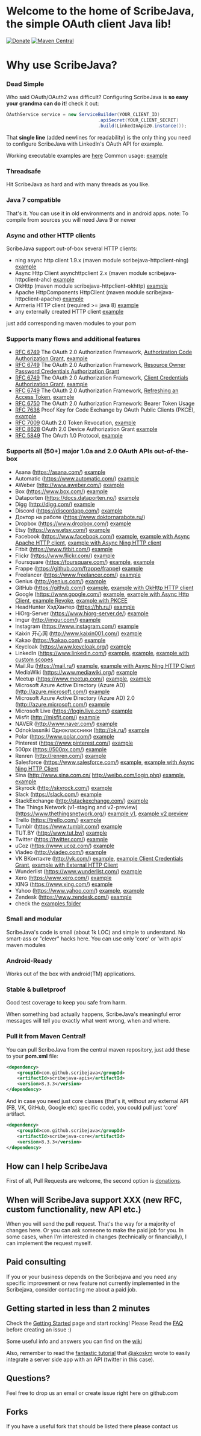 # Welcome to the home of ScribeJava, the simple OAuth client Java lib!

[![Donate](https://www.paypalobjects.com/en_US/RU/i/btn/btn_donateCC_LG.gif)](https://github.com/scribejava/scribejava/blob/master/donate.md) [![Maven Central](https://maven-badges.herokuapp.com/maven-central/com.github.scribejava/scribejava/badge.svg)](https://maven-badges.herokuapp.com/maven-central/com.github.scribejava/scribejava)


# Why use ScribeJava?

### Dead Simple

Who said OAuth/OAuth2 was difficult? Configuring ScribeJava is __so easy your grandma can do it__! check it out:

```java
OAuthService service = new ServiceBuilder(YOUR_CLIENT_ID)
                                  .apiSecret(YOUR_CLIENT_SECRET)
                                  .build(LinkedInApi20.instance());
```

That **single line** (added newlines for readability) is the only thing you need to configure ScribeJava with LinkedIn's OAuth API for example.

Working executable examples are [here](https://github.com/scribejava/scribejava/tree/master/scribejava-apis/src/test/java/com/github/scribejava/apis/examples)
Common usage: [example](https://github.com/scribejava/scribejava/blob/master/scribejava-apis/src/test/java/com/github/scribejava/apis/examples/Google20Example.java)

### Threadsafe

Hit ScribeJava as hard and with many threads as you like.

### Java 7 compatible

That's it. You can use it in old environments and in android apps.
note: To compile from sources you will need Java 9 or newer

### Async and other HTTP clients

ScribeJava support out-of-box several HTTP clients:
 * ning async http client 1.9.x (maven module scribejava-httpclient-ning) [example](https://github.com/scribejava/scribejava/blob/master/scribejava-apis/src/test/java/com/github/scribejava/apis/examples/FacebookAsyncNingExample.java)
 * Async Http Client asynchttpclient 2.x (maven module scribejava-httpclient-ahc) [example](https://github.com/scribejava/scribejava/blob/master/scribejava-apis/src/test/java/com/github/scribejava/apis/examples/Google20AsyncAHCExample.java)
 * OkHttp (maven module scribejava-httpclient-okhttp) [example](https://github.com/scribejava/scribejava/blob/master/scribejava-apis/src/test/java/com/github/scribejava/apis/examples/GitHubAsyncOkHttpExample.java)
 * Apache HttpComponents HttpClient (maven module scribejava-httpclient-apache) [example](https://github.com/scribejava/scribejava/blob/master/scribejava-apis/src/test/java/com/github/scribejava/apis/examples/FacebookAsyncApacheExample.java)
 * Armeria HTTP client (required >= java 8) [example](https://github.com/scribejava/scribejava/blob/master/scribejava-apis/src/test/java/com/github/scribejava/apis/examples/Google20ArmeriaExample.java)
 * any externally created HTTP client [example](https://github.com/scribejava/scribejava/blob/master/scribejava-apis/src/test/java/com/github/scribejava/apis/examples/VkontakteExternalHttpExample.java)

 just add corresponding maven modules to your pom

### Supports many flows and additional features

  * [RFC 6749](https://tools.ietf.org/html/rfc6749) The OAuth 2.0 Authorization Framework, [Authorization Code Authorization Grant](https://tools.ietf.org/html/rfc6749#section-4.1), [example](https://github.com/scribejava/scribejava/blob/master/scribejava-apis/src/test/java/com/github/scribejava/apis/examples/Google20Example.java)
  * [RFC 6749](https://tools.ietf.org/html/rfc6749) The OAuth 2.0 Authorization Framework, [Resource Owner Password Credentials Authorization Grant](https://tools.ietf.org/html/rfc6749#section-4.3)
  * [RFC 6749](https://tools.ietf.org/html/rfc6749) The OAuth 2.0 Authorization Framework, [Client Credentials Authorization Grant](https://tools.ietf.org/html/rfc6749#section-4.4), [example](https://github.com/scribejava/scribejava/blob/master/scribejava-apis/src/test/java/com/github/scribejava/apis/examples/VkontakteClientCredentialsGrantExample.java)
  * [RFC 6749](https://tools.ietf.org/html/rfc6749) The OAuth 2.0 Authorization Framework, [Refreshing an Access Token](https://tools.ietf.org/html/rfc6749#section-6), [example](https://github.com/scribejava/scribejava/blob/master/scribejava-apis/src/test/java/com/github/scribejava/apis/examples/Google20Example.java#L77)
  * [RFC 6750](https://tools.ietf.org/html/rfc6750) The OAuth 2.0 Authorization Framework: Bearer Token Usage
  * [RFC 7636](https://tools.ietf.org/html/rfc7636) Proof Key for Code Exchange by OAuth Public Clients (PKCE), [example](https://github.com/scribejava/scribejava/blob/master/scribejava-apis/src/test/java/com/github/scribejava/apis/examples/Google20WithPKCEExample.java)
  * [RFC 7009](https://tools.ietf.org/html/rfc7009) OAuth 2.0 Token Revocation, [example](https://github.com/scribejava/scribejava/blob/master/scribejava-apis/src/test/java/com/github/scribejava/apis/examples/Google20RevokeExample.java)
  * [RFC 8628](https://tools.ietf.org/html/rfc8628) OAuth 2.0 Device Authorization Grant [example](https://github.com/scribejava/scribejava/blob/master/scribejava-apis/src/test/java/com/github/scribejava/apis/examples/Google20DeviceAuthorizationGrantExample.java)
  * [RFC 5849](https://tools.ietf.org/html/rfc5849) The OAuth 1.0 Protocol, [example](https://github.com/scribejava/scribejava/blob/master/scribejava-apis/src/test/java/com/github/scribejava/apis/examples/TwitterExample.java)

### Supports all (50+) major 1.0a and 2.0 OAuth APIs out-of-the-box

* Asana (https://asana.com/) [example](https://github.com/scribejava/scribejava/blob/master/scribejava-apis/src/test/java/com/github/scribejava/apis/examples/AsanaExample.java)
* Automatic (https://www.automatic.com/) [example](https://github.com/scribejava/scribejava/blob/master/scribejava-apis/src/test/java/com/github/scribejava/apis/examples/AutomaticExample.java)
* AWeber (http://www.aweber.com/) [example](https://github.com/scribejava/scribejava/blob/master/scribejava-apis/src/test/java/com/github/scribejava/apis/examples/AWeberExample.java)
* Box (https://www.box.com/) [example](https://github.com/scribejava/scribejava/blob/master/scribejava-apis/src/test/java/com/github/scribejava/apis/examples/Box20Example.java)
* Dataporten (https://docs.dataporten.no/) [example](https://github.com/scribejava/scribejava/blob/master/scribejava-apis/src/test/java/com/github/scribejava/apis/examples/DataportenExample.java)
* Digg (http://digg.com/) [example](https://github.com/scribejava/scribejava/blob/master/scribejava-apis/src/test/java/com/github/scribejava/apis/examples/DiggExample.java)
* Discord (https://discordapp.com/) [example](https://github.com/scribejava/scribejava/blob/master/scribejava-apis/src/test/java/com/github/scribejava/apis/examples/DiscordExample.java)
* Доктор на работе (https://www.doktornarabote.ru/)
* Dropbox (https://www.dropbox.com/) [example](https://github.com/scribejava/scribejava/blob/master/scribejava-apis/src/test/java/com/github/scribejava/apis/examples/DropboxExample.java)
* Etsy (https://www.etsy.com/) [example](https://github.com/scribejava/scribejava/blob/master/scribejava-apis/src/test/java/com/github/scribejava/apis/examples/EtsyExample.java)
* Facebook (https://www.facebook.com/) [example](https://github.com/scribejava/scribejava/blob/master/scribejava-apis/src/test/java/com/github/scribejava/apis/examples/FacebookExample.java), [example with Async Apache HTTP client](https://github.com/scribejava/scribejava/blob/master/scribejava-apis/src/test/java/com/github/scribejava/apis/examples/FacebookAsyncApacheExample.java), [example with Async Ning HTTP client](https://github.com/scribejava/scribejava/blob/master/scribejava-apis/src/test/java/com/github/scribejava/apis/examples/FacebookAsyncNingExample.java)
* Fitbit (https://www.fitbit.com/) [example](https://github.com/scribejava/scribejava/blob/master/scribejava-apis/src/test/java/com/github/scribejava/apis/examples/FitbitApi20Example.java)
* Flickr (https://www.flickr.com/) [example](https://github.com/scribejava/scribejava/blob/master/scribejava-apis/src/test/java/com/github/scribejava/apis/examples/FlickrExample.java)
* Foursquare (https://foursquare.com/) [example](https://github.com/scribejava/scribejava/blob/master/scribejava-apis/src/test/java/com/github/scribejava/apis/examples/Foursquare2Example.java), [example](https://github.com/scribejava/scribejava/blob/master/scribejava-apis/src/test/java/com/github/scribejava/apis/examples/FoursquareExample.java)
* Frappe (https://github.com/frappe/frappe) [example](https://github.com/scribejava/scribejava/blob/master/scribejava-apis/src/test/java/com/github/scribejava/apis/examples/FrappeExample.java)
* Freelancer (https://www.freelancer.com/) [example](https://github.com/scribejava/scribejava/blob/master/scribejava-apis/src/test/java/com/github/scribejava/apis/examples/FreelancerExample.java)
* Genius (http://genius.com/) [example](https://github.com/scribejava/scribejava/blob/master/scribejava-apis/src/test/java/com/github/scribejava/apis/examples/GeniusExample.java)
* GitHub (https://github.com/) [example](https://github.com/scribejava/scribejava/blob/master/scribejava-apis/src/test/java/com/github/scribejava/apis/examples/GitHubExample.java), [example with OkHttp HTTP client](https://github.com/scribejava/scribejava/blob/master/scribejava-apis/src/test/java/com/github/scribejava/apis/examples/GitHubAsyncOkHttpExample.java)
* Google (https://www.google.com/) [example](https://github.com/scribejava/scribejava/blob/master/scribejava-apis/src/test/java/com/github/scribejava/apis/examples/Google20Example.java), [example with Async Http Client](https://github.com/scribejava/scribejava/blob/master/scribejava-apis/src/test/java/com/github/scribejava/apis/examples/Google20AsyncAHCExample.java), [example Revoke](https://github.com/scribejava/scribejava/blob/master/scribejava-apis/src/test/java/com/github/scribejava/apis/examples/Google20RevokeExample.java), [example with PKCEE](https://github.com/scribejava/scribejava/blob/master/scribejava-apis/src/test/java/com/github/scribejava/apis/examples/Google20WithPKCEExample.java)
* HeadHunter ХэдХантер (https://hh.ru/) [example](https://github.com/scribejava/scribejava/blob/master/scribejava-apis/src/test/java/com/github/scribejava/apis/examples/HHExample.java)
* HiOrg-Server (https://www.hiorg-server.de/) [example](https://github.com/scribejava/scribejava/blob/master/scribejava-apis/src/test/java/com/github/scribejava/apis/examples/HiOrgServerExample.java)
* Imgur (http://imgur.com/) [example](https://github.com/scribejava/scribejava/blob/master/scribejava-apis/src/test/java/com/github/scribejava/apis/examples/ImgurExample.java)
* Instagram (https://www.instagram.com/) [example](https://github.com/scribejava/scribejava/blob/master/scribejava-apis/src/test/java/com/github/scribejava/apis/examples/InstagramExample.java)
* Kaixin 开心网 (http://www.kaixin001.com/) [example](https://github.com/scribejava/scribejava/blob/master/scribejava-apis/src/test/java/com/github/scribejava/apis/examples/Kaixin20Example.java)
* Kakao (https://kakao.com/) [example](https://github.com/scribejava/scribejava/blob/master/scribejava-apis/src/test/java/com/github/scribejava/apis/examples/KakaoExample.java)
* Keycloak (https://www.keycloak.org/) [example](https://github.com/scribejava/scribejava/blob/master/scribejava-apis/src/test/java/com/github/scribejava/apis/examples/KeycloakExample.java)
* LinkedIn (https://www.linkedin.com/) [example](https://github.com/scribejava/scribejava/blob/master/scribejava-apis/src/test/java/com/github/scribejava/apis/examples/LinkedIn20Example.java), [example](https://github.com/scribejava/scribejava/blob/master/scribejava-apis/src/test/java/com/github/scribejava/apis/examples/LinkedInExample.java), [example with custom scopes](https://github.com/scribejava/scribejava/blob/master/scribejava-apis/src/test/java/com/github/scribejava/apis/examples/LinkedInExampleWithScopes.java)
* Mail.Ru (https://mail.ru/) [example](https://github.com/scribejava/scribejava/blob/master/scribejava-apis/src/test/java/com/github/scribejava/apis/examples/MailruExample.java), [example with Async Ning HTTP Client](https://github.com/scribejava/scribejava/blob/master/scribejava-apis/src/test/java/com/github/scribejava/apis/examples/MailruAsyncExample.java)
* MediaWiki (https://www.mediawiki.org/) [example](https://github.com/scribejava/scribejava/blob/master/scribejava-apis/src/test/java/com/github/scribejava/apis/examples/MediaWikiExample.java)
* Meetup (https://www.meetup.com/) [example](https://github.com/scribejava/scribejava/blob/master/scribejava-apis/src/test/java/com/github/scribejava/apis/examples/Meetup20Example.java), [example](https://github.com/scribejava/scribejava/blob/master/scribejava-apis/src/test/java/com/github/scribejava/apis/examples/MeetupExample.java)
* Microsoft Azure Active Directory (Azure AD) (http://azure.microsoft.com/) [example](https://github.com/scribejava/scribejava/blob/master/scribejava-apis/src/test/java/com/github/scribejava/apis/examples/MicrosoftAzureActiveDirectoryExample.java)
* Microsoft Azure Active Directory (Azure AD) 2.0 (http://azure.microsoft.com/) [example](https://github.com/scribejava/scribejava/blob/master/scribejava-apis/src/test/java/com/github/scribejava/apis/examples/MicrosoftAzureActiveDirectory20Example.java)
* Microsoft Live (https://login.live.com/) [example](https://github.com/scribejava/scribejava/blob/master/scribejava-apis/src/test/java/com/github/scribejava/apis/examples/LiveExample.java)
* Misfit (http://misfit.com/) [example](https://github.com/scribejava/scribejava/blob/master/scribejava-apis/src/test/java/com/github/scribejava/apis/examples/MisfitExample.java)
* NAVER (http://www.naver.com/) [example](https://github.com/scribejava/scribejava/blob/master/scribejava-apis/src/test/java/com/github/scribejava/apis/examples/NaverExample.java)
* Odnoklassniki Одноклассники (http://ok.ru/) [example](https://github.com/scribejava/scribejava/blob/master/scribejava-apis/src/test/java/com/github/scribejava/apis/examples/OdnoklassnikiExample.java)
* Polar (https://www.polar.com/) [example](https://github.com/scribejava/scribejava/blob/master/scribejava-apis/src/test/java/com/github/scribejava/apis/examples/PolarAPIExample.java)
* Pinterest (https://www.pinterest.com/) [example](https://github.com/scribejava/scribejava/blob/master/scribejava-apis/src/test/java/com/github/scribejava/apis/examples/PinterestExample.java)
* 500px (https://500px.com/) [example](https://github.com/scribejava/scribejava/blob/master/scribejava-apis/src/test/java/com/github/scribejava/apis/examples/Px500Example.java)
* Renren (http://renren.com/) [example](https://github.com/scribejava/scribejava/blob/master/scribejava-apis/src/test/java/com/github/scribejava/apis/examples/RenrenExample.java)
* Salesforce (https://www.salesforce.com/) [example](https://github.com/scribejava/scribejava/blob/master/scribejava-apis/src/test/java/com/github/scribejava/apis/examples/SalesforceExample.java), [example with Async Ning HTTP Client](https://github.com/scribejava/scribejava/blob/master/scribejava-apis/src/test/java/com/github/scribejava/apis/examples/SalesforceNingAsyncExample.java)
* Sina (http://www.sina.com.cn/ http://weibo.com/login.php) [example](https://github.com/scribejava/scribejava/blob/master/scribejava-apis/src/test/java/com/github/scribejava/apis/examples/SinaWeibo2Example.java), [example](https://github.com/scribejava/scribejava/blob/master/scribejava-apis/src/test/java/com/github/scribejava/apis/examples/SinaWeiboExample.java)
* Skyrock (http://skyrock.com/) [example](https://github.com/scribejava/scribejava/blob/master/scribejava-apis/src/test/java/com/github/scribejava/apis/examples/SkyrockExample.java)
* Slack (https://slack.com/) [example](https://github.com/scribejava/scribejava/blob/master/scribejava-apis/src/test/java/com/github/scribejava/apis/examples/SlackExample.java)
* StackExchange (http://stackexchange.com/) [example](https://github.com/scribejava/scribejava/blob/master/scribejava-apis/src/test/java/com/github/scribejava/apis/examples/StackExchangeExample.java)
* The Things Network (v1-staging and v2-preview) (https://www.thethingsnetwork.org/) [example v1](https://github.com/scribejava/scribejava/blob/master/scribejava-apis/src/test/java/com/github/scribejava/apis/examples/TheThingsNetworkV1StagingExample.java), [example v2 preview](https://github.com/scribejava/scribejava/blob/master/scribejava-apis/src/test/java/com/github/scribejava/apis/examples/TheThingsNetworkV2PreviewExample.java)
* Trello (https://trello.com/) [example](https://github.com/scribejava/scribejava/blob/master/scribejava-apis/src/test/java/com/github/scribejava/apis/examples/TrelloExample.java)
* Tumblr (https://www.tumblr.com/) [example](https://github.com/scribejava/scribejava/blob/master/scribejava-apis/src/test/java/com/github/scribejava/apis/examples/TumblrExample.java)
* TUT.BY (http://www.tut.by/) [example](https://github.com/scribejava/scribejava/blob/master/scribejava-apis/src/test/java/com/github/scribejava/apis/examples/TutByExample.java)
* Twitter (https://twitter.com/) [example](https://github.com/scribejava/scribejava/blob/master/scribejava-apis/src/test/java/com/github/scribejava/apis/examples/TwitterExample.java)
* uCoz (https://www.ucoz.com/) [example](https://github.com/scribejava/scribejava/blob/master/scribejava-apis/src/test/java/com/github/scribejava/apis/examples/UcozExample.java)
* Viadeo (http://viadeo.com/) [example](https://github.com/scribejava/scribejava/blob/master/scribejava-apis/src/test/java/com/github/scribejava/apis/examples/ViadeoExample.java)
* VK ВКонтакте (http://vk.com/) [example](https://github.com/scribejava/scribejava/blob/master/scribejava-apis/src/test/java/com/github/scribejava/apis/examples/VkontakteExample.java), [example Client Credentials Grant](https://github.com/scribejava/scribejava/blob/master/scribejava-apis/src/test/java/com/github/scribejava/apis/examples/VkontakteClientCredentialsGrantExample.java), [example with External HTTP Client](https://github.com/scribejava/scribejava/blob/master/scribejava-apis/src/test/java/com/github/scribejava/apis/examples/VkontakteExternalHttpExample.java)
* Wunderlist (https://www.wunderlist.com/) [example](https://github.com/scribejava/scribejava/blob/master/scribejava-apis/src/test/java/com/github/scribejava/apis/examples/WunderlistExample.java)
* Xero (https://www.xero.com/) [example](https://github.com/scribejava/scribejava/blob/master/scribejava-apis/src/test/java/com/github/scribejava/apis/examples/XeroExample.java)
* XING (https://www.xing.com/) [example](https://github.com/scribejava/scribejava/blob/master/scribejava-apis/src/test/java/com/github/scribejava/apis/examples/XingExample.java)
* Yahoo (https://www.yahoo.com/) [example](https://github.com/scribejava/scribejava/blob/master/scribejava-apis/src/test/java/com/github/scribejava/apis/examples/Yahoo20Example.java), [example](https://github.com/scribejava/scribejava/blob/master/scribejava-apis/src/test/java/com/github/scribejava/apis/examples/YahooExample.java)
* Zendesk (https://www.zendesk.com/) [example](https://github.com/scribejava/scribejava/blob/master/scribejava-apis/src/test/java/com/github/scribejava/apis/examples/ZendeskExample.java)
* check the [examples folder](https://github.com/scribejava/scribejava/tree/master/scribejava-apis/src/test/java/com/github/scribejava/apis/examples)

### Small and modular

ScribeJava's code is small (about 1k LOC) and simple to understand. No smart-ass or "clever" hacks here.
You can use only 'core' or 'with apis' maven modules

### Android-Ready

Works out of the box with android(TM) applications.

### Stable & bulletproof

Good test coverage to keep you safe from harm.

When something bad actually happens, ScribeJava's meaningful error messages will tell you exactly what went wrong, when and where.

### Pull it from Maven Central!

You can pull ScribeJava from the central maven repository, just add these to your __pom.xml__ file:

```xml
<dependency>
    <groupId>com.github.scribejava</groupId>
    <artifactId>scribejava-apis</artifactId>
    <version>8.3.3</version>
</dependency>
```

And in case you need just core classes (that's it, without any external API (FB, VK, GitHub, Google etc) specific code), you could pull just 'core' artifact.
```xml
<dependency>
    <groupId>com.github.scribejava</groupId>
    <artifactId>scribejava-core</artifactId>
    <version>8.3.3</version>
</dependency>
```

## How can I help ScribeJava

First of all, Pull Requests are welcome, the second option is [donations](https://github.com/scribejava/scribejava/blob/master/donate.md).

## When will ScribeJava support XXX (new RFC, custom functionality, new API etc.)

When you will send the pull request. That's the way for a majority of changes here.
Or you can ask someone to make the paid job for you.
In some cases, when I'm interested in changes (technically or financially), I can implement the request myself.

## Paid consulting
If you or your business depends on the Scribejava and you need any specific improvement or new feature not currently implemented in the Scribejava, consider contacting me about a paid job.

## Getting started in less than 2 minutes

Check the [Getting Started](https://github.com/scribejava/scribejava/wiki/getting-started) page and start rocking! Please Read the [FAQ](https://github.com/scribejava/scribejava/wiki/faq) before creating an issue :)

Some useful info and answers you can find on the [wiki](https://github.com/scribejava/scribejava/wiki)

Also, remember to read the [fantastic tutorial](http://akoskm.github.io/2015/07/31/twitter-sign-in-for-web-apps.html) that [@akoskm](https://twitter.com/akoskm) wrote to easily integrate a server side app with an API (twitter in this case).

## Questions?

Feel free to drop us an email or create issue right here on github.com

## Forks

If you have a useful fork that should be listed there please contact us
